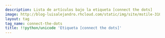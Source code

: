 ```yaml
---
description: Lista de artículos bajo la etiqueta [connect the dots]
image: http://blog-luisalejandro.rhcloud.com/static/img/site/mstile-310x310.png
layout: tag
tag_name: connect-the-dots
title: !!python/unicode 'Etiqueta [connect the dots]'
---
```


